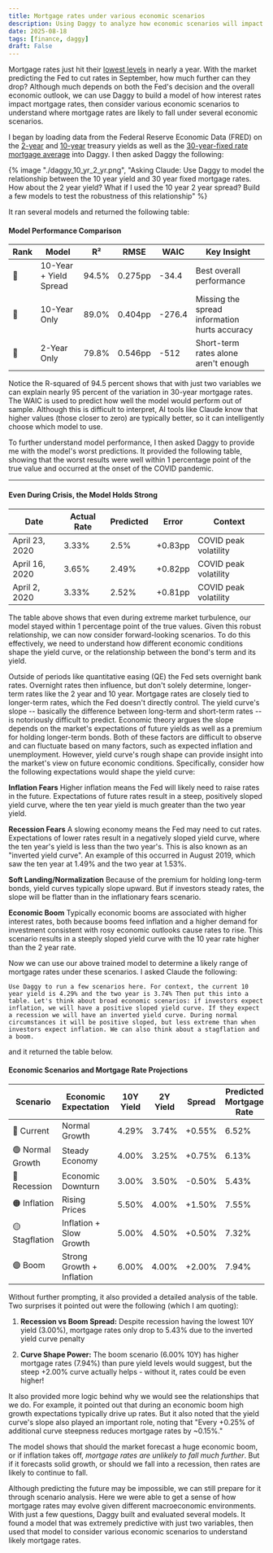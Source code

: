 ```yaml
---
title: Mortgage rates under various economic scenarios
description: Using Daggy to analyze how economic scenarios will impact mortgage rates
date: 2025-08-18
tags: [finance, daggy]
draft: False
---
```


Mortgage rates just hit their [lowest levels](https://fred.stlouisfed.org/series/MORTGAGE30US) in nearly a year. With the market predicting the Fed to cut rates in September, how much further can they drop? Although much depends on both the Fed's decision and the overall economic outlook, we can use Daggy to build a model of how interest rates impact mortgage rates, then consider various economic scenarios to understand where mortgage rates are likely to fall under several economic scenarios.

I began by loading data from the Federal Reserve Economic Data (FRED) on the [2-year](https://fred.stlouisfed.org/series/DGS2) and [10-year](https://fred.stlouisfed.org/series/DGS10) treasury yields as well as the [30-year-fixed rate mortgage average](https://fred.stlouisfed.org/series/MORTGAGE30US) into Daggy. I then asked Daggy the following:

{% image "./daggy_10_yr_2_yr.png", "Asking Claude: Use Daggy to model the relationship between the 10 year yield and 30 year fixed mortgage rates. How about the 2 year yield? What if I used the 10 year 2 year spread? Build a few models to test the robustness of this relationship" %}

It ran several models and returned the following table:

#### Model Performance Comparison

| Rank | Model                  | R²     | RMSE    | WAIC      | Key Insight                                      |
|------|------------------------|--------|---------|-----------|--------------------------------------------------|
| 🥇   | 10-Year + Yield Spread | 94.5%  | 0.275pp | -34.4   | Best overall performance                         |
| 🥈   | 10-Year Only           | 89.0%  | 0.404pp | -276.4 | Missing the spread information hurts accuracy         |
| 🥉   | 2-Year Only            | 79.8%  | 0.546pp | -512 | Short-term rates alone aren't enough              |

Notice the R-squared of 94.5 percent shows that with just two variables we can explain nearly 95 percent of the variation in 30-year mortgage rates. The WAIC is used to predict how well the model would perform out of sample. Although this is difficult to interpret, AI tools like Claude know that higher values (those closer to zero) are typically better, so it can intelligently choose which model to use. 

To further understand model performance, I then asked Daggy to provide me with the model's worst predictions. It provided the following table, showing that the worst results were well within 1 percentage point of the true value and occurred at the onset of the COVID pandemic.

---

#### Even During Crisis, the Model Holds Strong

| Date        | Actual Rate | Predicted | Error   | Context                        |
|-------------|-------------|-----------|---------|--------------------------------|
| April 23, 2020| 3.33%       | 2.5%     | +0.83pp | COVID peak volatility        |
| April 16, 2020| 3.65%       | 2.49%     | +0.82pp | COVID peak volatility               |
| April 2, 2020 | 3.33%       | 2.52%     | +0.81pp | COVID peak volatility  |

The table above shows that even during extreme market turbulence, our model stayed within 1 percentage point of the true values. Given this robust relationship, we can now consider forward-looking scenarios. To do this effectively, we need to understand how different economic conditions shape the yield curve, or the relationship between the bond's term and its yield.

Outside of periods like quantitative easing (QE) the Fed sets overnight bank rates. Overnight rates then influence, but don't solely determine, longer-term rates like the 2 year and 10 year. Mortgage rates are closely tied to longer-term rates, which the Fed doesn't directly control. The yield curve's slope -- basically the difference between long-term and short-term rates -- is notoriously difficult to predict. Economic theory argues the slope depends on the market's expectations of future yields as well as a premium for holding longer-term bonds. Both of these factors are difficult to observe and can fluctuate based on many factors, such as expected inflation and unemployment. However, yield curve's rough shape can provide insight into the market's view on future economic conditions. Specifically, consider how the following expectations would shape the yield curve:

**Inflation Fears** Higher inflation means the Fed will likely need to raise rates in the future. Expectations of future rates result in a steep, positively sloped yield curve, where the ten year yield is much greater than the two year yield.

**Recession Fears** A slowing economy means the Fed may need to cut rates. Expectations of lower rates result in a negatively sloped yield curve, where the ten year's yield is less than the two year's. This is also known as an "inverted yield curve". An example of this occurred in August 2019, which saw the ten year at 1.49% and the two year at 1.53%.

**Soft Landing/Normalization** Because of the premium for holding long-term bonds, yield curves typically slope upward. But if investors steady rates, the slope will be flatter than in the inflationary fears scenario.

**Economic Boom** Typically economic booms are associated with higher interest rates, both because booms feed inflation and a higher demand for investment consistent with rosy economic outlooks cause rates to rise. This scenario results in a steeply sloped yield curve with the 10 year rate higher than the 2 year rate.

Now we can use our above trained model to determine a likely range of mortgage rates under these scenarios. I asked Claude the following:

`Use Daggy to run a few scenarios here. For context, the current 10 year yield is 4.29% and the two year is 3.74% Then put this into a table. Let's think about broad economic scenarios: if investors expect inflation, we will have a positive sloped yield curve. If they expect a recession we will have an inverted yield curve. During normal circumstances it will be positive sloped, but less extreme than when investors expect inflation. We can also think about a stagflation and a boom.`

and it returned the table below.

#### Economic Scenarios and Mortgage Rate Projections

| Scenario   | Economic Expectation        | 10Y Yield | 2Y Yield | Spread   | Predicted Mortgage Rate | 90% Confidence Interval |
|------------|----------------------------|-----------|----------|----------|------------------------|------------------------|
| 🔵 Current | Normal Growth              | 4.29%     | 3.74%    | +0.55%   | 6.52%                  | 6.33% - 6.71%          |
| 🟢 Normal Growth | Steady Economy        | 4.00%     | 3.25%    | +0.75%   | 6.13%                  | 5.97% - 6.30%          |
| 🔴 Recession | Economic Downturn        | 3.00%     | 3.50%    | -0.50%   | 5.43%                  | 5.26% - 5.60%          |
| 🟠 Inflation | Rising Prices            | 5.50%     | 4.00%    | +1.50%   | 7.55%                  | 7.23% - 7.87%          |
| 🟡 Stagflation | Inflation + Slow Growth| 5.00%     | 4.50%    | +0.50%   | 7.32%                  | 7.06% - 7.58%          |
| 🟣 Boom | Strong Growth + Inflation     | 6.00%     | 4.00%    | +2.00%   | 7.94%                  | 7.56% - 8.33%          |

Without further prompting, it also provided a detailed analysis of the table. Two surprises it pointed out were the following (which I am quoting):

1. **Recession vs Boom Spread:** Despite recession having the lowest 10Y yield (3.00%), mortgage rates only drop to 5.43% due to the inverted yield curve penalty

2. **Curve Shape Power:** The boom scenario (6.00% 10Y) has higher mortgage rates (7.94%) than pure yield levels would suggest, but the steep +2.00% curve actually helps - without it, rates could be even higher!

It also provided more logic behind why we would see the relationships that we do. For example, it pointed out that during an economic boom high growth expectations typically drive up rates. But it also noted that the yield curve's slope also played an important role, noting that "Every +0.25% of additional curve steepness reduces mortgage rates by ~0.15%."

The model shows that should the market forecast a huge economic boom, or if inflation takes off, *mortgage rates are unlikely to fall much further*. But if it forecasts solid growth, or should we fall into a recession, then rates are likely to continue to fall. 

Although predicting the future may be impossible, we can still prepare for it through scenario analysis. Here we were able to get a sense of how mortgage rates may evolve given different macroeconomic environments. With just a few questions, Daggy built and evaluated several models. It found a model that was extremely predictive with just two variables, then used that model to consider various economic scenarios to understand likely mortgage rates.
